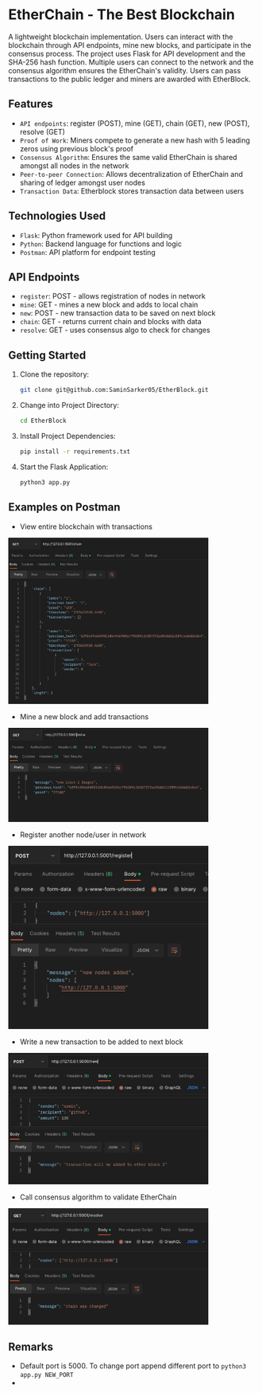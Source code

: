 # EtherChain - The Best Blockchain

A lightweight blockchain implementation. Users can interact with the blockchain through API endpoints, mine new blocks, and participate in the consensus process. The project uses Flask for API development and the SHA-256 hash function. Multiple users can connect to the network and the consensus algorithm ensures the EtherChain's validity. Users can pass transactions to the public ledger and miners are awarded with EtherBlock.

## Features

- `API endpoints`: register (POST), mine (GET), chain (GET), new (POST), resolve (GET)
- `Proof of Work`: Miners compete to generate a new hash with 5 leading zeros using previous block's proof
- `Consensus Algorithm`: Ensures the same valid EtherChain is shared amongst all nodes in the network
- `Peer-to-peer Connection`: Allows decentralization of EtherChain and sharing of ledger amongst user nodes
- `Transaction Data`: Etherblock stores transaction data between users

## Technologies Used

- `Flask`: Python framework used for API building
- `Python`: Backend language for functions and logic
- `Postman`: API platform for endpoint testing

## API Endpoints

- `register`: POST - allows registration of nodes in network
- `mine`: GET - mines a new block and adds to local chain
- `new`: POST - new transaction data to be saved on next block
- `chain`: GET - returns current chain and blocks with data
- `resolve`: GET - uses consensus algo to check for changes

## Getting Started

1. Clone the repository:
   ```bash
   git clone git@github.com:SaminSarker05/EtherBlock.git
   ```
2. Change into Project Directory:
   ```bash
   cd EtherBlock
   ```
3. Install Project Dependencies:
   ```bash
   pip install -r requirements.txt
   ```
4. Start the Flask Application:
   ```bash
   python3 app.py
   ```

## Examples on Postman

- View entire blockchain with transactions
<img src="https://github.com/SaminSarker05/EtherBlock/blob/main/images/chain.png" width=80%>

- Mine a new block and add transactions
<img src="https://github.com/SaminSarker05/EtherBlock/blob/main/images/mine.png" width=80%>

- Register another node/user in network
<img src="https://github.com/SaminSarker05/EtherBlock/blob/main/images/register.png" width=80%>

- Write a new transaction to be added to next block
<img src="https://github.com/SaminSarker05/EtherBlock/blob/main/images/new.png" width=80%>

- Call consensus algorithm to validate EtherChain
<img src="https://github.com/SaminSarker05/EtherBlock/blob/main/images/resolve.png" width=80%>

## Remarks

- Default port is 5000. To change port append different port to `python3 app.py NEW_PORT`
- 





